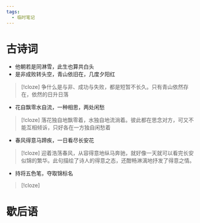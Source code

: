 ```yaml
---
tags:
  - 临时笔记
---
```

# 古诗词
- 他朝若是同淋雪，此生也算共白头
- 是非成败转头空，青山依旧在，几度夕阳红
>[!cloze]
>争什么是与非、成功与失败，都是短暂不长久。只有青山依然存在，依然的日升日落
- 花自飘零水自流，一种相思，两处闲愁
>[!cloze]
>落花独自地飘零着，水独自地流淌着。彼此都在思念对方，可又不能互相倾诉，只好各在一方独自闲愁着
- 春风得意马蹄疾，一日看尽长安花
>[!cloze]
>迎着浩荡春风，从容得意地纵马奔驰，就好像一天就可以看完长安似锦的繁华。此句描绘了诗人的得意之态，还酣畅淋漓地抒发了得意之情。

- 持将五色笔，夺取锦标名
>[!cloze]
>


# 歇后语